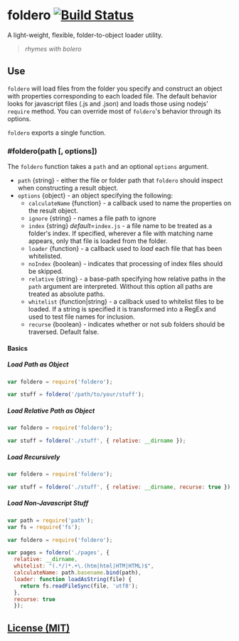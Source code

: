# foldero [![Build Status](https://travis-ci.org/flitbit/foldero.png?branch=master)](https://travis-ci.org/flitbit/foldero)

A light-weight, flexible, folder-to-object loader utility.

> _rhymes with bolero_

## Use

`foldero` will load files from the folder you specify and construct an object with properties corresponding to each loaded file. The default behavior looks for javascript files (.js and .json) and loads those using nodejs' `require` method. You can override most of `foldero`'s behavior through its options.

`foldero` exports a single function.

### #foldero(path [, options])

The `foldero` function takes a `path` and an optional `options` argument.

* `path` {string} - either the file or folder path that `foldero` should inspect when constructing a result object.
* `options` {object} - an object specifying the following:
  * `calculateName` {function} - a callback used to name the properties on the result object.
  * `ignore` {string} - names a file path to ignore
  * `index` {string} _default=_`index.js` - a file name to be treated as a folder's index. If specified, wherever a file with matching name appears, only that file is loaded from the folder.
  * `loader` {function} - a callback used to _load_ each file that has been whitelisted.
  * `noIndex` {boolean} - indicates that processing of index files should be skipped.
  * `relative` {string} - a base-path specifying how relative paths in the `path` argument are interpreted. Without this option all paths are treated as absolute paths.
  * `whitelist` {function|string} - a callback used to whitelist files to be loaded. If a string is specified it is transformed into a RegEx and used to test file names for inclusion.
  * `recurse` {boolean} - indicates whether or not sub folders should be traversed. Default false. 

#### Basics

##### Load Path as Object

```javascript
var foldero = require('foldero');

var stuff = foldero('/path/to/your/stuff');
```

##### Load Relative Path as Object

```javascript
var foldero = require('foldero');

var stuff = foldero('./stuff', { relative: __dirname });
```

##### Load Recursively

```javascript
var foldero = require('foldero');

var stuff = foldero('./stuff', { relative: __dirname, recurse: true });
```

##### Load Non-Javascript Stuff

```javascript
var path = require('path');
var fs = require('fs');

var foldero = require('foldero');

var pages = foldero('./pages', {
  relative: __dirname,
  whitelist: "(.*/)*.+\.(htm|html|HTM|HTML)$",
  calculateName: path.basename.bind(path),
  loader: function loadAsString(file) {
    return fs.readFileSync(file, 'utf8');
  },
  recurse: true
  });
```

## [License (MIT)](https://github.com/flitbit/foldero/raw/master/LICENSE)

